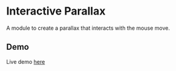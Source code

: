 # Interactive Parallax

A module to create a parallax that interacts with the mouse move.

<!-- [![NPM](https://img.shields.io/npm/v/mouseparallax.svg)](https://www.npmjs.com/package/interactiveparallax) [![JavaScript Style Guide](https://img.shields.io/badge/code_style-standard-brightgreen.svg)](https://standardjs.com)

## Installation

```bash
npm install interactiveparallax
``` -->

## Demo

Live demo [here](https://lnardon.github.io/MouseParallax/)

<!-- ## Usage

```ts
import setSequence from "animationsequence";

setSequence(classNameToTrack : string, keyframesName : string, duration: number, delay : number)
```

## Example

```js
import setSequence from "animationsequence";

setSequence("userCard", "slideUp", 1000, 500);
``` -->
